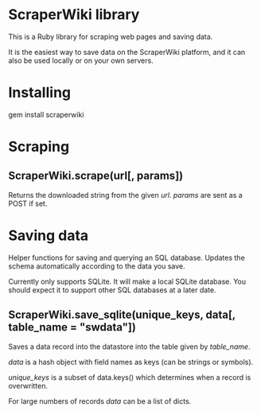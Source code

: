 ScraperWiki library
===================

This is a Ruby library for scraping web pages and saving data.

It is the easiest way to save data on the ScraperWiki platform, and it
can also be used locally or on your own servers.


Installing
==========

gem install scraperwiki


Scraping
========

ScraperWiki.scrape(url[, params])
---------------------------------

Returns the downloaded string from the given *url*. *params* are sent as a POST if set.


Saving data
===========

Helper functions for saving and querying an SQL database. Updates the schema
automatically according to the data you save.

Currently only supports SQLite. It will make a local SQLite database.
You should expect it to support other SQL databases at a later date.


ScraperWiki.save\_sqlite(unique\_keys, data[, table\_name = "swdata"])
-------------------------------------------------------------------

Saves a data record into the datastore into the table given
by *table_name*.

*data* is a hash object with field names as keys (can be strings or symbols).

*unique_keys* is a subset of data.keys() which determines when a record is
overwritten.

For large numbers of records *data* can be a list of dicts.


